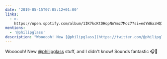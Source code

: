 ```yaml
---
date: '2019-05-15T07:05:12+01:00'
links:
  - >-
    https://open.spotify.com/album/1IK7kcKtDHopNnYmz7Moz7?si=edYW6azHQIutb_v1T-yBAQ
mentions:
  - '@philipglass'
description: "Woooooh! New [@philipglass](https://twitter.com/@philipglass) stuff, and I didn't know! Sounds fantastic \U0001F3A7\U0001F941\n"
---
```

Woooooh! New [@philipglass](https://twitter.com/@philipglass) stuff, and I didn't know! Sounds fantastic 🎧🥁
